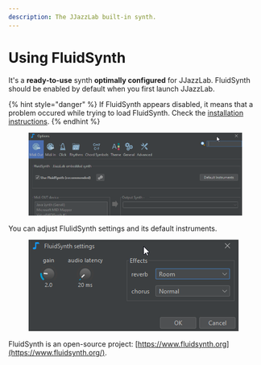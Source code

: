 ```yaml
---
description: The JJazzLab built-in synth.
---
```


# Using FluidSynth

It's a **ready-to-use** synth **optimally configured** for JJazzLab. FluidSynth should be enabled by default when you first launch JJazzLab.

{% hint style="danger" %}
If FluidSynth appears disabled, it means that a problem occured while trying to load FluidSynth. Check the [installation instructions](../installation.md).
{% endhint %}

<figure><img src="../.gitbook/assets/2023-12-31 18_22_57-Options.png" alt=""><figcaption></figcaption></figure>

You can adjust FlulidSynth settings and its default instruments.

<figure><img src="../.gitbook/assets/2023-12-31 18_23_29-FluidSynth settings.png" alt=""><figcaption></figcaption></figure>

FluidSynth is an open-source project: [https://www.fluidsynth.org](https://www.fluidsynth.org/).
